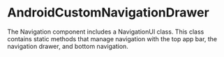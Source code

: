 # AndroidCustomNavigationDrawer
The Navigation component includes a NavigationUI class. This class contains static methods that manage navigation with the top app bar, the navigation drawer, and bottom navigation.
